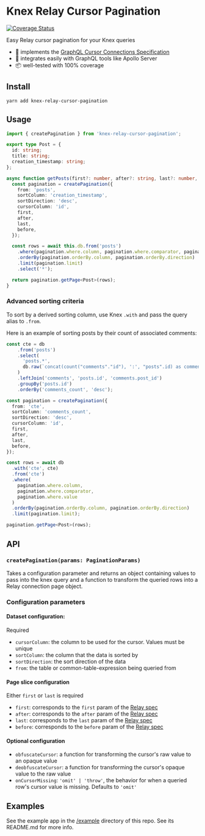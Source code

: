 # Knex Relay Cursor Pagination

[![Coverage Status](https://coveralls.io/repos/github/brietsparks/knex-relay-cursor-pagination/badge.svg?branch=coveralls)](https://coveralls.io/github/brietsparks/knex-relay-cursor-pagination?branch=coveralls)

Easy Relay cursor pagination for your Knex queries

- 🚀 implements the [GraphQL Cursor Connections Specification](https://relay.dev/graphql/connections.htm)
- 🔌 integrates easily with GraphQL tools like Apollo Server
- 📦 well-tested with 100% coverage

## Install

```
yarn add knex-relay-cursor-pagination
```

## Usage

```ts
import { createPagination } from 'knex-relay-cursor-pagination';

export type Post = {
  id: string;
  title: string;
  creation_timestamp: string;
};

async function getPosts(first?: number, after?: string, last?: number, before?: string): Promise<Page<Post>> {
  const pagination = createPagination({
    from: 'posts',
    sortColumn: 'creation_timestamp',
    sortDirection: 'desc',
    cursorColumn: 'id',
    first,
    after,
    last,
    before,
  });

  const rows = await this.db.from('posts')
    .where(pagination.where.column, pagination.where.comparator, pagination.where.value)
    .orderBy(pagination.orderBy.column, pagination.orderBy.direction)
    .limit(pagination.limit)
    .select('*');

  return pagination.getPage<Post>(rows);
}
```

### Advanced sorting criteria

To sort by a derived sorting column, use Knex `.with` and pass the query alias to `.from`.

Here is an example of sorting posts by their count of associated comments:
```ts
const cte = db
    .from('posts')
    .select(
      'posts.*',
      db.raw(`concat(count("comments"."id"), ':', "posts".id) as comments_count`)
    )
    .leftJoin('comments', 'posts.id', 'comments.post_id')
    .groupBy('posts.id')
    .orderBy('comments_count', 'desc');

const pagination = createPagination({
  from: 'cte',
  sortColumn: 'comments_count',
  sortDirection: 'desc',
  cursorColumn: 'id',
  first,
  after,
  last,
  before,
});

const rows = await db
  .with('cte', cte)
  .from('cte')
  .where(
    pagination.where.column,
    pagination.where.comparator,
    pagination.where.value
  )
  .orderBy(pagination.orderBy.column, pagination.orderBy.direction)
  .limit(pagination.limit);

pagination.getPage<Post>(rows);
```


## API

### `createPagination(params: PaginationParams)`

Takes a configuration parameter and returns an object containing values to pass into the knex query and a function to transform the queried rows into a Relay connection page object.

### Configuration parameters
#### Dataset configuration:
Required
- `cursorColumn`: the column to be used for the cursor. Values must be unique
- `sortColumn`: the column that the data is sorted by
- `sortDirection`: the sort direction of the data
- `from`: the table or common-table-expression being queried from

#### Page slice configuration
Either `first` or `last` is required
- `first`: corresponds to the `first` param of the [Relay spec](https://relay.dev/graphql/connections.htm)
- `after`: corresponds to the `after` param of the [Relay spec](https://relay.dev/graphql/connections.htm)
- `last`: corresponds to the `last` param of the [Relay spec](https://relay.dev/graphql/connections.htm)
- `before`: corresponds to the `before` param of the [Relay spec](https://relay.dev/graphql/connections.htm)

#### Optional configuration
- `obfuscateCursor`: a function for transforming the cursor's raw value to an opaque value 
- `deobfuscateCursor`: a function for transforming the cursor's  opaque value to the raw value
- `onCursorMissing`: `'omit' | 'throw'`, the behavior for when a queried row's cursor value is missing. Defaults to `'omit'`

## Examples

See the example app in the [/example](https://github.com/brietsparks/knex-relay-cursor-pagination/tree/master/example) directory of this repo. See its README.md for more info.

